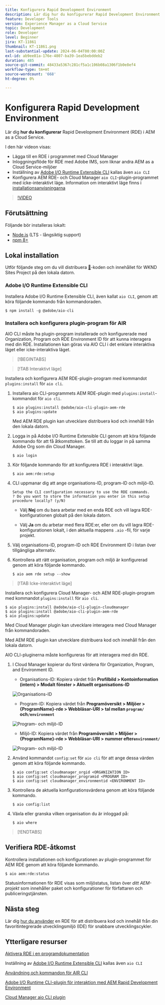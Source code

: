 ```yaml
---
title: Konfigurera Rapid Development Environment
description: Lär dig hur du konfigurerar Rapid Development Environment för AEM as a Cloud Service.
feature: Developer Tools
version: Experience Manager as a Cloud Service
topic: Development
role: Developer
level: Beginner
jira: KT-11861
thumbnail: KT-11861.png
last-substantial-update: 2024-06-04T00:00:00Z
exl-id: ab9ee81a-176e-4807-ba39-1ea5bebddeb2
duration: 485
source-git-commit: 48433a5367c281cf5a1c106b08a1306f1b0e8ef4
workflow-type: tm+mt
source-wordcount: '668'
ht-degree: 0%

---
```


# Konfigurera Rapid Development Environment

Lär dig **hur du konfigurerar** Rapid Development Environment (RDE) i AEM as a Cloud Service.

I den här videon visas:

- Lägga till en RDE i programmet med Cloud Manager
- Inloggningsflöde för RDE med Adobe IMS, som liknar andra AEM as a Cloud Service-miljöer
- Inställning av [Adobe I/O Runtime Extensible CLI](https://developer.adobe.com/runtime/docs/guides/tools/cli_install/) kallas även `aio CLI`
- Konfigurera AEM RDE- och Cloud Manager `aio CLI`-plugin-programmet med icke-interaktivt läge. Information om interaktivt läge finns i [installationsanvisningarna](#setup-the-aem-rde-plugin)

>[!VIDEO](https://video.tv.adobe.com/v/3415490?quality=12&learn=on)

## Förutsättning

Följande bör installeras lokalt:

- [Node.js](https://nodejs.org/en/) (LTS - långsiktig support)
- [npm 8+](https://docs.npmjs.com/)

## Lokal installation

Utför följande steg om du vill distribuera [&#128279;](https://github.com/adobe/aem-guides-wknd#aem-wknd-sites-project)-koden och innehållet för WKND Sites Project på den lokala datorn.

### Adobe I/O Runtime Extensible CLI

Installera Adobe I/O Runtime Extensible CLI, även kallat `aio CLI`, genom att köra följande kommando från kommandoraden.

```shell
$ npm install -g @adobe/aio-cli
```

### Installera och konfigurera plugin-program för AIR

AIO CLI måste ha plugin-program installerade och konfigurerade med Organization, Program och RDE Environment ID för att kunna interagera med din RDE. Installationen kan göras via AIO CLI i det enklare interaktiva läget eller icke-interaktiva läget.

>[!BEGINTABS]

>[!TAB Interaktivt läge]

Installera och konfigurera AEM RDE-plugin-program med kommandot `plugins:install` för `aio cli`.

1. Installera aio CLI-programmets AEM RDE-plugin med `plugins:install`-kommandot för `aio cli`.

   ```shell
   $ aio plugins:install @adobe/aio-cli-plugin-aem-rde    
   $ aio plugins:update
   ```

   Med AEM RDE plugin kan utvecklare distribuera kod och innehåll från den lokala datorn.

2. Logga in på Adobe I/O Runtime Extensible CLI genom att köra följande kommando för att få åtkomsttoken. Se till att du loggar in på samma Adobe Org som din Cloud Manager.

   ```shell
   $ aio login
   ```

3. Kör följande kommando för att konfigurera RDE i interaktivt läge.

   ```shell
   $ aio aem:rde:setup
   ```

4. CLI uppmanar dig att ange organisations-ID, program-ID och miljö-ID.

   ```shell
   Setup the CLI configuration necessary to use the RDE commands.
   ? Do you want to store the information you enter in this setup procedure locally? (y/N)
   ```

   - Välj __Nej__ om du bara arbetar med en enda RDE och vill lagra RDE-konfigurationen globalt på den lokala datorn.

   - Välj __Ja__ om du arbetar med flera RDE:er, eller om du vill lagra RDE-konfigurationen lokalt, i den aktuella mappens `.aio` -fil, för varje projekt.

5. Välj organisations-ID, program-ID och RDE Environment ID i listan över tillgängliga alternativ.

6. Kontrollera att rätt organisation, program och miljö är konfigurerad genom att köra följande kommando.

   ```shell
   $ aio aem rde setup --show
   ```

>[!TAB Icke-interaktivt läge]

Installera och konfigurera Cloud Manager- och AEM RDE-plugin-program med kommandot `plugins:install` för `aio cli`.

```shell
$ aio plugins:install @adobe/aio-cli-plugin-cloudmanager
$ aio plugins:install @adobe/aio-cli-plugin-aem-rde
$ aio plugins:update
```

Med Cloud Manager plugin kan utvecklare interagera med Cloud Manager från kommandoraden.

Med AEM RDE plugin kan utvecklare distribuera kod och innehåll från den lokala datorn.

AIO CLI-pluginerna måste konfigureras för att interagera med din RDE.

1. I Cloud Manager kopierar du först värdena för Organization, Program, and Environment ID.

   - Organisations-ID: Kopiera värdet från **Profilbild > Kontoinformation (intern) > Modalt fönster > Aktuellt organisations-ID**

   ![Organisations-ID](./assets/Org-ID.png)

   - Program-ID: Kopiera värdet från **Programöversikt > Miljöer > {ProgramName}-rde > Webbläsar-URI > tal mellan `program/` och`/environment`**

   ![Program- och miljö-ID](./assets/Program-Environment-Id.png)

   - Miljö-ID: Kopiera värdet från **Programöversikt > Miljöer > {ProgramName}-rde > Webbläsar-URI > nummer efter`environment/`**

   ![Program- och miljö-ID](./assets/Program-Environment-Id.png)

1. Använd kommandot `config:set` för `aio cli` för att ange dessa värden genom att köra följande kommando.

   ```shell
   $ aio config:set cloudmanager_orgid <ORGANIZATION ID>
   $ aio config:set cloudmanager_programid <PROGRAM ID>
   $ aio config:set cloudmanager_environmentid <ENVIRONMENT ID>
   ```

1. Kontrollera de aktuella konfigurationsvärdena genom att köra följande kommando.

   ```shell
   $ aio config:list
   ```

1. Växla eller granska vilken organisation du är inloggad på:

   ```shell
   $ aio where
   ```

>[!ENDTABS]

## Verifiera RDE-åtkomst

Kontrollera installationen och konfigurationen av plugin-programmet för AEM RDE genom att köra följande kommando.

```shell
$ aio aem:rde:status
```

Statusinformationen för RDE visas som miljöstatus, listan över _ditt AEM-projekt_ som innehåller paket och konfigurationer för författaren och publiceringstjänsten.

## Nästa steg

Lär dig [hur du använder](./how-to-use.md) en RDE för att distribuera kod och innehåll från din favoritintegrerade utvecklingsmiljö (IDE) för snabbare utvecklingscykler.


## Ytterligare resurser

[Aktivera RDE i en programdokumentation](https://experienceleague.adobe.com/docs/experience-manager-cloud-service/content/implementing/developing/rapid-development-environments.html#enabling-rde-in-a-program)

Inställning av [Adobe I/O Runtime Extensible CLI](https://developer.adobe.com/runtime/docs/guides/tools/cli_install/) kallas även `aio CLI`

[Användning och kommandon för AIR CLI](https://github.com/adobe/aio-cli#usage)

[Adobe I/O Runtime CLI-plugin för interaktion med AEM Rapid Development Environment](https://github.com/adobe/aio-cli-plugin-aem-rde#aio-cli-plugin-aem-rde)

[Cloud Manager aio CLI plugin](https://github.com/adobe/aio-cli-plugin-cloudmanager)
